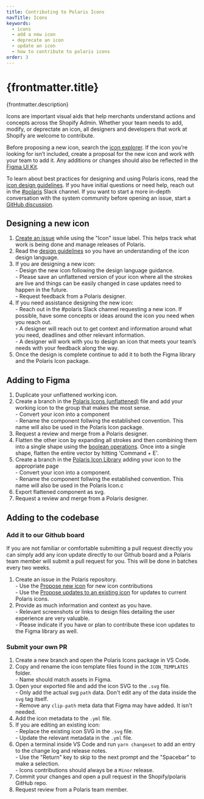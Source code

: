 ```yaml
---
title: Contributing to Polaris Icons
navTitle: Icons
keywords:
  - icons
  - add a new icon
  - deprecate an icon
  - update an icon
  - how to contribute to polaris icons
order: 3
---
```


# {frontmatter.title}

<Lede>{frontmatter.description}</Lede>

Icons are important visual aids that help merchants understand actions and concepts across the Shopify Admin. Whether your team needs to add, modify, or deprectate an icon, all designers and developers that work at Shopify are welcome to contribute.

Before proposing a new icon, search the [icon explorer](https://polaris.shopify.com/icons). If the icon you’re looking for isn’t included, create a proposal for the new icon and work with your team to add it. Any additions or changes should also be reflected in the [Figma UI Kit](/contributing/figma-ui-kit).

To learn about best practices for designing and using Polaris icons, read the [icon design guidelines](https://polaris.shopify.com/design/icons). If you have initial questions or need help, reach out in the [#polaris](https://shopify.slack.com/archives/C4Y8N30KD) Slack channel. If you want to start a more in-depth conversation with the system community before opening an issue, start a [GitHub discussion](https://github.com/Shopify/polaris/discussions/new).

## Designing a new icon

1. [Create an issue](https://github.com/Shopify/polaris/issues/new?assignees=&labels=Feature+request&template=FEATURE_REQUEST.md) while using the "Icon" issue label. This helps track what work is being done and manage releases of Polaris.
2. Read the [design guidelines](https://polaris.shopify.com/design/icons/creating-icons) so you have an understanding of the icon design language.
3. If you are designing a new icon:
   <br /> - Design the new icon following the design language guidance.
   <br /> - Please save an unflattened version of your icon where all the strokes
   are live and things can be easily changed in case updates need to happen in the
   future.
   <br /> - Request feedback from a Polaris designer.
4. If you need assistance designing the new icon:
   <br /> - Reach out in the #polaris Slack channel requesting a new icon. If
   possible, have some concepts or ideas around the icon you need when you reach
   out.
   <br /> - A designer will reach out to get context and information around what
   you need, deadlines and other relevant information.
   <br /> - A designer will work with you to design an icon that meets your
   team’s needs with your feedback along the way.
5. Once the design is complete continue to add it to both the Figma library and the Polaris Icon package.

## Adding to Figma

1. Duplicate your unflattened working icon.
2. Create a branch in the [Polaris Icons (unflattened)](<https://www.figma.com/file/oeKyR0kuHIMktdVjdLHJvy/Polaris-Icons-(unflattened)?type=design&node-id=308-158&mode=design&t=jBRTBE9dSDwWTi3V-11>) file and add your working icon to the group that makes the most sense.
   <br /> - Convert your icon into a component
   <br /> - Rename the component follwing the established convention. This name will
   also be used in the Polaris Icon package.
3. Request a review and merge from a Polaris designer.
4. Flatten the other icon by expanding all strokes and then combining them into a single shape using the [boolean operations](https://help.figma.com/hc/en-us/articles/360039957534-Boolean-operations). Once into a single shape, flatten the entire vector by hitting 'Command + E'.
5. Create a branch in the [Polaris Icon Library](https://www.figma.com/file/fVIazfJNe3AOJTJmBKgTO9/Polaris-Gen-3-Icons?type=design&node-id=753-2&mode=design&t=dpxRTbWHU6wBZi9k-11) adding your icon to the appropriate page
   <br /> - Convert your icon into a component.
   <br /> - Rename the component follwing the established convention. This name will
   also be used in the Polaris Icon.c
6. Export flattened component as svg.
7. Request a review and merge from a Polaris designer.

## Adding to the codebase

### Add it to our Github board

If you are not familiar or comfortable submitting a pull request directly you can simply add any icon update directly to our Github board and a Polaris team member will submit a pull request for you. This will be done in batches every two weeks.
1. Create an issue in the Polaris repository. 
   <br /> - Use the [Propose new icon](https://github.com/Shopify/polaris/issues/new?assignees=&labels=Icon%2Cuntriaged&projects=&template=NEW_ICON.yml&title=%5BIcon%5D%3A+New+icon+%3Cicon-name%3E) for new icon contributions
   <br /> - Use the [Propose updates to an existing icon](https://github.com/Shopify/polaris/issues/new?assignees=&labels=Icon%2Cuntriaged&projects=&template=UPDATE_ICON.yml&title=%5BIcon%5D%3A+Update+icon+%3Cicon-name%3E) for updates to current Polaris icons.
2. Provide as much information and context as you have. 
   <br /> - Relevant screenshots or links to design files detailing the user experience are very valuable.
   <br /> - Please indicate if you have or plan to contribute these icon updates to the Figma library as well.

### Submit your own PR

1. Create a new branch and open the Polaris Icons package in VS Code.
2. Copy and rename the icon template files found in the `ICON_TEMPLATES` folder.
   <br /> - Name should match assets in Figma.
3. Open your exported file and add the icon SVG to the `.svg` file.
   <br /> - Only add the actual svg `path` data. Don't edit any of the data inside the `svg` tag itself. 
   <br /> - Remove any `clip-path` meta data that Figma may have added. It isn't needed.
4. Add the icon metadata to the `.yml` file.
5. If you are editing an existing icon:
   <br /> - Replace the existing icon SVG in the `.svg` file.
   <br /> - Update the relevant metadata in the `.yml` file.
6. Open a terminal inside VS Code and run `yarn changeset` to add an entry to the change log and release notes.
   <br /> - Use the "Return" key to skip to the next prompt and the "Spacebar" to make a selection.
   <br /> - Icons contributions should always be a `Minor` release.
7. Commit your changes and open a pull request in the Shopify/polaris GitHub repo.
8. Request review from a Polaris team member.

